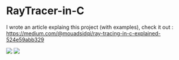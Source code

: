 # RayTracer-in-C

I wrote an article explaing this project (with examples), check it out : 
https://medium.com/@mouadsidqi/ray-tracing-in-c-explained-524e59abb329

<img src="https://miro.medium.com/max/720/1*ngNjgAHSFURlTs7aW_ZHLg.png">
<img src="https://i.imgur.com/7RrnOoa.png">
